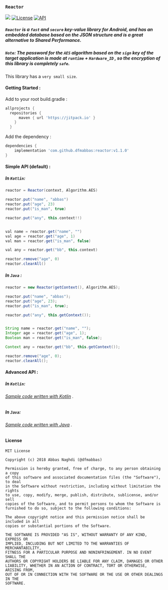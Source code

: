 ### `Reactor`
[![](https://jitpack.io/v/dfmabbas/reactor.svg)](https://jitpack.io/#dfmAbbas/reactor)
[![License](http://img.shields.io/badge/license-MIT-green.svg?style=flat)](https://github.com/dfmabbas/reactor)
[![API](https://img.shields.io/badge/API-15%2B-blue.svg?style=flat)](https://github.com/dfmabbas/reactor)



##### `Reactor` is a `fast` and `secure` key-value library for Android, and has an embedded database based on the JSON structure and is a great alternative to Shared Performance.

##### `Note`: The password for the `AES` algorithm based on the `sign` key of the target application is made at `runtime` + `Hardware_ID` , so the encryption of this library is completely `safe`.

This library has a `very small size`.



#### Getting Started :

Add to your root build.gradle :

```Groovy
allprojects {
  repositories {
      maven { url 'https://jitpack.io' }
    }
  }
```

Add the dependency :
```Groovy
dependencies {
    implementation 'com.github.dfmabbas:reactor:v1.1.0'
}
```



#### Simple API (default) :

##### In `Kotlin`:
```Groovy
reactor = Reactor(context, Algorithm.AES)                                 

reactor.put("name", "abbas")
reactor.put("age", 23)
reactor.put("is_man", true)

reactor.put("any", this.context!!)


val name = reactor.get("name", "")
val age = reactor.get("age", 1)
val man = reactor.get("is_man", false)

val any = reactor.get("bb", this.context)

reactor.remove("age", 0)
reactor.clearAll()

```

##### In `Java` :
```Groovy
reactor = new Reactor(getContext(), Algorithm.AES);

reactor.put("name", "abbas");
reactor.put("age", 23);
reactor.put("is_man", true);

reactor.put("any", this.getContext());


String name = reactor.get("name", "");
Integer age = reactor.get("age", 1);
Boolean man = reactor.get("is_man", false);

Context any = reactor.get("bb", this.getContext());

reactor.remove("age", 0);
reactor.clearAll();
```



#### Advanced API :

##### In `Kotlin`:

###### [Sample code written with Kotlin](sample/src/main/java/com/dfmabbas/sample/KotlinSample.kt) .

##### In `Java`:
###### [Sample code written with Java](sample/src/main/java/com/dfmabbas/sample/JavaSample.java) .



#### License

    MIT License
    
    Copyright (c) 2018 Abbas Naghdi (@dfmabbas)
    
    Permission is hereby granted, free of charge, to any person obtaining a copy
    of this software and associated documentation files (the "Software"), to deal
    in the Software without restriction, including without limitation the rights
    to use, copy, modify, merge, publish, distribute, sublicense, and/or sell
    copies of the Software, and to permit persons to whom the Software is
    furnished to do so, subject to the following conditions:
    
    The above copyright notice and this permission notice shall be included in all
    copies or substantial portions of the Software.
    
    THE SOFTWARE IS PROVIDED "AS IS", WITHOUT WARRANTY OF ANY KIND, EXPRESS OR
    IMPLIED, INCLUDING BUT NOT LIMITED TO THE WARRANTIES OF MERCHANTABILITY,
    FITNESS FOR A PARTICULAR PURPOSE AND NONINFRINGEMENT. IN NO EVENT SHALL THE
    AUTHORS OR COPYRIGHT HOLDERS BE LIABLE FOR ANY CLAIM, DAMAGES OR OTHER
    LIABILITY, WHETHER IN AN ACTION OF CONTRACT, TORT OR OTHERWISE, ARISING FROM,
    OUT OF OR IN CONNECTION WITH THE SOFTWARE OR THE USE OR OTHER DEALINGS IN THE
    SOFTWARE.

